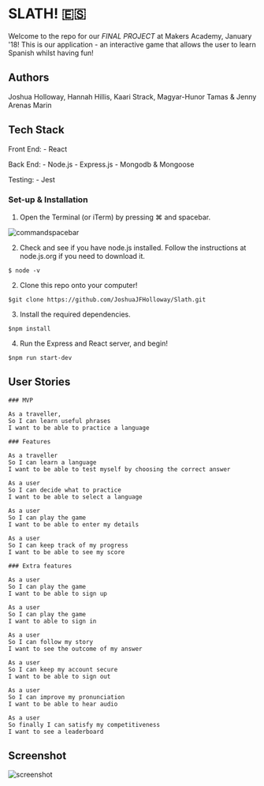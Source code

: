# SLATH! :es:

Welcome to the repo for our *FINAL PROJECT* at Makers Academy, January '18! This is our application - an interactive game that allows the user to learn Spanish whilst having fun!

## Authors

Joshua Holloway, Hannah Hillis, Kaari Strack, Magyar-Hunor Tamas & Jenny Arenas Marin

## Tech Stack
Front End: 
    - React

Back End: 
    - Node.js
    - Express.js
    - Mongodb & Mongoose

Testing:
    - Jest

### Set-up & Installation

1. Open the Terminal (or iTerm) by pressing ⌘ and spacebar.
<img src="https://image.ibb.co/dXVJXH/la_terminal.png" alt="commandspacebar" />

2. Check and see if you have node.js installed. Follow the instructions at node.js.org if you need to download it.
```
$ node -v
```
2. Clone this repo onto your computer!
```
$git clone https://github.com/JoshuaJFHolloway/Slath.git
```
3. Install the required dependencies.
```
$npm install
```
4. Run the Express and React server, and begin!
```
$npm run start-dev
```

## User Stories

```
### MVP

As a traveller,
So I can learn useful phrases
I want to be able to practice a language

### Features

As a traveller
So I can learn a language
I want to be able to test myself by choosing the correct answer

As a user
So I can decide what to practice
I want to be able to select a language

As a user
So I can play the game
I want to be able to enter my details

As a user
So I can keep track of my progress
I want to be able to see my score

### Extra features

As a user
So I can play the game
I want to be able to sign up

As a user 
So I can play the game 
I want to able to sign in

As a user
So I can follow my story
I want to see the outcome of my answer

As a user
So I can keep my account secure
I want to be able to sign out

As a user 
So I can improve my pronunciation
I want to be able to hear audio

As a user
So finally I can satisfy my competitiveness
I want to see a leaderboard
```

## Screenshot

<img src="https://image.ibb.co/kqvkwc/la_index.png" alt="screenshot" />